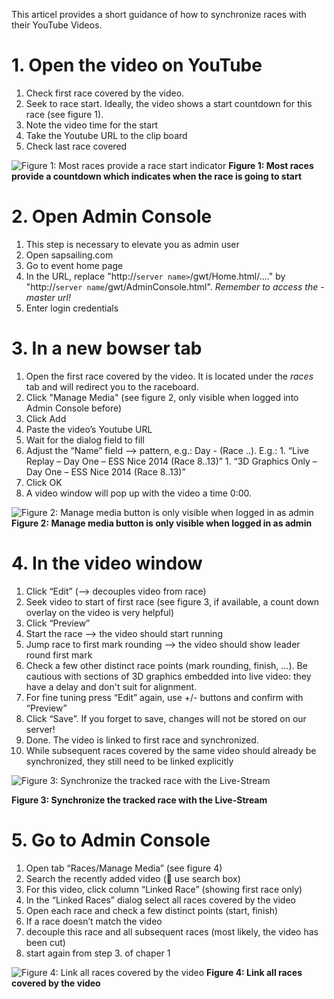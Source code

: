 This articel provides a short guidance of how to synchronize races with their YouTube Videos.

# 1. Open the video on YouTube
  1. Check first race covered by the video.
  2. Seek to race start. Ideally, the video shows a start countdown for this race (see figure 1).
  3. Note the video time for the start
  4. Take the Youtube URL to the clip board
  5. Check last race covered

![Figure 1: Most races provide a race start indicator](https://s3-eu-west-1.amazonaws.com/media.sapsailing.com/wiki/how%20to/linking%20race%20videos/start_race_indicator.png)
**Figure 1: Most races provide a countdown which indicates when the race is going to start**

# 2. Open Admin Console
  1. This step is necessary to elevate you as admin user
  2. Open sapsailing.com
  3. Go to event home page
  4. In the URL, replace "http://`server name>`/gwt/Home.html/...." by "http://`server name`/gwt/AdminConsole.html". _Remember to access the -master url!_
  5. Enter login credentials

# 3. In a new bowser tab
  1. Open the first race covered by the video. It is located under the _races_ tab and will redirect you to the raceboard.
  2. Click "Manage Media" (see figure 2, only visible when logged into Admin Console before)
  3. Click Add
  4. Paste the video’s Youtube URL
  5. Wait for the dialog field to fill
  6. Adjust the “Name” field --> pattern, e.g.: <short title> Day <X> - <event short name> <year> (Race <first race>..<last race>). E.g.:
    1. “Live Replay – Day One – ESS Nice 2014 (Race 8..13)”
    1. “3D Graphics Only – Day One – ESS Nice 2014 (Race 8..13)”
  7. Click OK
  8. A video window will pop up with the video a time 0:00.

![Figure 2: Manage media button is only visible when logged in as admin](https://s3-eu-west-1.amazonaws.com/media.sapsailing.com/wiki/how%20to/linking%20race%20videos/manage-media-btn.png)
**Figure 2: Manage media button is only visible when logged in as admin**

# 4. In the video window
  1. Click “Edit” (--> decouples video from race)
  2. Seek video to start of first race (see figure 3, if available, a count down overlay on the video is very helpful)
  3. Click “Preview”
  4. Start the race --> the video should start running
  5. Jump race to first mark rounding --> the video should show leader round first mark
  6. Check a few other distinct race points (mark rounding, finish, …). Be cautious with sections of 3D graphics embedded into live video: they have a delay and don't suit for alignment.
  7. For fine tuning press “Edit” again, use +/- buttons and confirm with “Preview”
  8. Click “Save”. If you forget to save, changes will not be stored on our server!
  9. Done. The video is linked to first race and synchronized.
 10. While subsequent races covered by the same video should already be synchronized, they still need to be linked explicitly

![Figure 3: Synchronize the tracked race with the Live-Stream](https://s3-eu-west-1.amazonaws.com/media.sapsailing.com/wiki/how%20to/linking%20race%20videos/sync_races.png)

**Figure 3: Synchronize the tracked race with the Live-Stream**

# 5. Go to Admin Console
  1. Open tab “Races/Manage Media” (see figure 4)
  2. Search the recently added video ( use search box)
  3. For this video, click column “Linked Race” (showing first race only)
  4. In the “Linked Races” dialog select all races covered by the video
  5. Open each race and check a few distinct points (start, finish)
  6. If a race doesn’t match the video
  7. decouple this race and all subsequent races (most likely, the video has been cut)
  8. start again from step 3. of chaper 1

![Figure 4: Link all races covered by the video](https://s3-eu-west-1.amazonaws.com/media.sapsailing.com/wiki/how%20to/linking%20race%20videos/multi_sync.png)
**Figure 4: Link all races covered by the video**